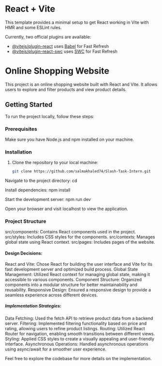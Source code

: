 # React + Vite

This template provides a minimal setup to get React working in Vite with HMR and some ESLint rules.

Currently, two official plugins are available:

- [@vitejs/plugin-react](https://github.com/vitejs/vite-plugin-react/blob/main/packages/plugin-react/README.md) uses [Babel](https://babeljs.io/) for Fast Refresh
- [@vitejs/plugin-react-swc](https://github.com/vitejs/vite-plugin-react-swc) uses [SWC](https://swc.rs/) for Fast Refresh

# Online Shopping Website

This project is an online shopping website built with React and Vite. It allows users to explore and filter products and view product details.

## Getting Started

To run the project locally, follow these steps:

### Prerequisites

Make sure you have Node.js and npm installed on your machine.

### Installation

1. Clone the repository to your local machine:

   ```bash
   git clone https://github.com/salmakhaled74/Slash-Task-Intern.git

Navigate to the project directory:
cd 

Install dependencies:
npm install

Start the development server:
npm run dev

Open your browser and visit localhost to view the application.

### Project Structure
src/components: Contains React components used in the project.
src/styles: Includes CSS styles for the components.
src/contexts: Manages global state using React context.
src/pages: Includes pages of the website.

#### Design Decisions:

React and Vite: Chose React for building the user interface and Vite for its fast development server and optimized build process.
Global State Management: Utilized React context for managing global state, making it accessible to various components.
Component Structure: Organized components into a modular structure for better maintainability and reusability.
Responsive Design: Ensured a responsive design to provide a seamless experience across different devices.



##### Implementation Strategies:

Data Fetching: Used the fetch API to retrieve product data from a backend server.
Filtering: Implemented filtering functionality based on price and rating, allowing users to refine product listings.
Routing: Utilized React Router for navigation, enabling smooth transitions between different views.
Styling: Applied CSS styles to create a visually appealing and user-friendly interface.
Asynchronous Operations: Handled asynchronous operations using async/await for a smoother user experience.

Feel free to explore the codebase for more details on the implementation.

